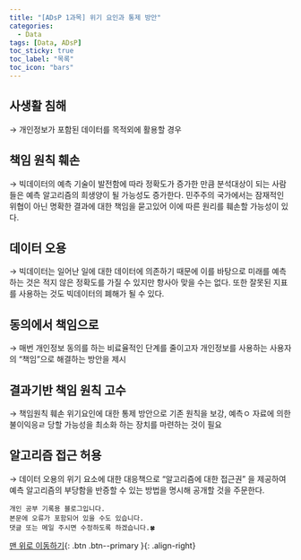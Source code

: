 ```yaml
---
title: "[ADsP 1과목] 위기 요인과 통제 방안"
categories:
  - Data
tags: [Data, ADsP]
toc_sticky: true
toc_label: "목록"
toc_icon: "bars"
---
```


## 사생활 침해

→ 개인정보가 포함된 데이터를 목적외에 활용할 경우

## 책임 원칙 훼손

→ 빅데이터의 예측 기술이 발전함에 따라 정확도가 증가한 만큼 분석대상이 되는 사람들은 예측 알고리즘의 희생양이 될 가능성도 증가한다.
민주주의 국가에서는 잠재적인 위협이 아닌 명확한 결과에 대한 책임을 묻고있어 이에 따른 원리를 훼손할 가능성이 있다.

## 데이터 오용

→ 빅데이터는 일어난 일에 대한 데이터에 의존하기 때문에 이를 바탕으로 미래를 예측하는 것은 적지 않은 정확도를 가질 수 있지만 항사아 맞을 수는 없다.
또한 잘못된 지표를 사용하는 것도 빅데이터의 폐해가 될 수 있다.

## 동의에서 책임으로

→ 매번 개인정보 동의를 하는 비료율적인 단계를 줄이고자 개인정보를 사용하는 사용자의 “책임”으로 해결하는 방안을 제시

## 결과기반 책임 원칙 고수

→ 책임원칙 훼손 위기요인에 대한 통제 방안으로 기존 원칙을 보강, 예측ㅇ 자료에 의한 불이익응ㄹ 당할 가능성을 최소화 하는 장치를 마련하는 것이 필요

## 알고리즘 접근 허용

→ 데이터 오용의 위기 요소에 대한 대응책으로 “알고리즘에 대한 접근권” 을 제공하여 예측 알고리즘의 부당함을 반증할 수 있는 방법을 명시해 공개할 것을 주문한다.

    개인 공부 기록용 블로그입니다.
    본문에 오류가 포함되어 있을 수도 있습니다.
    댓글 또는 메일 주시면 수정하도록 하겠습니다.🍀

[맨 위로 이동하기](#){: .btn .btn--primary }{: .align-right}
